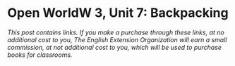 
# Open WorldW 3, Unit 7: Backpacking
*This post contains links. If you make a purchase through these links, at no additional cost to you, The English Extension Organization will earn a small commission, at not additional cost to you, which will be used to purchase books for classrooms.*
<!--stackedit_data:
eyJoaXN0b3J5IjpbMzg3NDQ4MDc1LC0zMDY2NDEwNDJdfQ==
-->